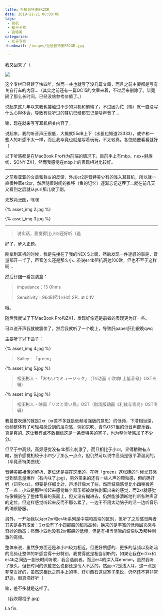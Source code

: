```yaml
---
title: 扯扯音特美ER2XR
date: 2019-11-21 00:00:00
tags: 
 - 耳机
 - 知乎专栏
 - 音特美
categories:
 - 知乎专栏
thumbnail: /images/扯扯音特美ER2XR.jpg

---
```


我又回来了（

![](/images/扯扯音特美ER2XR.jpg)

<!--more-->

这个专栏已经建了快四年，然而一共也就写了没几篇文章，而且之前主要都是写有关自行车的内容...（其实之前还有一篇QC15的文章来着，不过后来删除了。毕竟隔了那么长时间，已经没啥参考价值了。）

说起来这几年以来我也接触过不少的耳机和前端了，不过因为忙（懒）就一直没写什么心得体会，导致有些听过的耳机已经都忘记是啥声音了...

嘛，现在就来写写耳机相关内容了。

说起来，我的听音声压很低，大概就55dB上下（水狙也知道23333），或许和一些人的听感不太一样，而且我毕竟也就是写着玩玩，不太较真，各位随便看看就好（

以下听感都是在MacBook Pro作为前端的情况下。目前手上有mbp、nex+魅族线、SONY ZX1，然而我感觉在mbp上的表现相对比较好。

___

之前看亚亚的文章和群友的反馈，外加er2是音特美少有的浅入耳耳机，所以就一直很种草er2xr，然后随着时间的推移（鱼的记忆）逐渐忘记这茬了...就在前几天又看到之后就从yuri那儿收了副。

先放两张图，嘿嘿

{% asset_img 2.jpg %}

{% asset_img 3.jpg %}

___

> 说实话，我觉得比小四还好听（逃

好了，步入正题。

刚拿到耳机的时候，我是先接在了我的NEX S上面，然后发现一件迷惑的事是，音量都开一半了，声音怎么还是那么小...虽说er4b阻抗高达100欧，但也不至于这样啊...

然后仔细一看包装盒：

> impedance：15 Ohms
>
> Sensitivity：96dB(@1 kHz) SPL at 0.1V

哦。

随后我就试了下MacBook Pro和ZX1，发现好像还是前者的表现更为好一些。

可以说开声我就被震惊了，然后我就听了一个晚上，导致肝paper肝到很晚qwq

主要听了以下曲子：

{% asset_img 4.jpg %}

> Salley - 「green」

{% asset_img 5.jpg %}

> 松田彬人 - 「おもいでミュージック」 (TV动画《 吹响! 上低音号》OST专辑)

{% asset_img 6.jpg %}

> 松田彬人 - 映画『リズと青い鳥』OST（剧场版动画《利兹与青鸟》OST专辑）

我最要吹爆的就是2xr（xr差不多就是低频增强版的意思）的低频，下潜相当深，低频整体有了可轻易感受到的层次感，例如京吹、青鸟OST里的低音声部乐器，真是爽的...这让我有点不敢相信这是一条音特美的塞子，也为整体听感加了不少分。

但至于中高频，高频感觉没有4b那么刺激了，而且相比于小四，显得稍微有点暗，细节感觉相较于小四少了那么一点点，但仍然可以说中高频是很平滑温润的。（毕竟音特美曲线）



音特美那祖传的解析、定位还是摆在这里的。在听「green」这张砖的时候尤其感觉到信息量爆炸（有内味了.jpg），另外带来的还有一些人声的颗粒感，但的确好听（词穷orz）。但要是仔细比对，声场好像大了些，然而结像感觉比小四稍微差了一点：小四是那种听起来感觉每个器乐都被单独剥离出来的感觉，而2xr就感觉结像镶嵌在了整体背景的表面上，但又没有糊进去，仍然能够清晰地判断各种声音的定位。但这样感觉听起来反而不那么累了，一边干不用太动脑子的活一边听音乐的确很舒服。

另外，一开始我以为er2xr和er4b系列是中端和高端的区别，但听了之后感觉两者其实是各有取舍：2xr没有了小四那般的超亮高频，换来的是丰富的低频层次感与奇妙的动态；然而小四也没有2xr那般的低频，但是有相当清晰的结像以及那种刺激的高频。

整体来说，虽然多方面还是和小四较为相近，但更好质感的、更多的低频以及略暗的高频让整体的听感变得十分特别，我觉得这是相当耐听的，如果让我在er2xr和er4b之间选一副长时间听歌，我会选前者。而且er4的深入耳emmm，虽然我听了挺久，但长时间的佩戴怎么说都还是令人不适的，然而er2是浅入耳，这一点是非常友好的，虽然这相比之前手上的隼、舒尔西石这些塞子来说，仍然还不算非常舒适，但真滴好听（

嘛，差不多就是这样了。

（我吹爆棍子.jpg）

La fin.